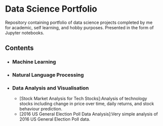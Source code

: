 # Data Science Portfolio
Repository containing portfolio of data science projects completed by me for academic, self learning, and hobby purposes. Presented in the form of Jupyter notebooks.

## Contents

- ### Machine Learning



- ### Natural Language Processing


- ### Data Analysis and Visualisation
	
	- [Stock Market Analysis for Tech Stocks]:Analysis of technology stocks including change in price over time, daily returns, and stock behaviour prediction.
	- [2016 US General Election Poll Data Analysis]:Very simple analysis of 2016 US General Election Poll data.


